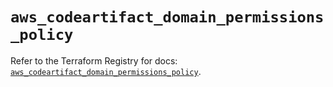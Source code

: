 # `aws_codeartifact_domain_permissions_policy`

Refer to the Terraform Registry for docs: [`aws_codeartifact_domain_permissions_policy`](https://registry.terraform.io/providers/hashicorp/aws/6.7.0/docs/resources/codeartifact_domain_permissions_policy).
